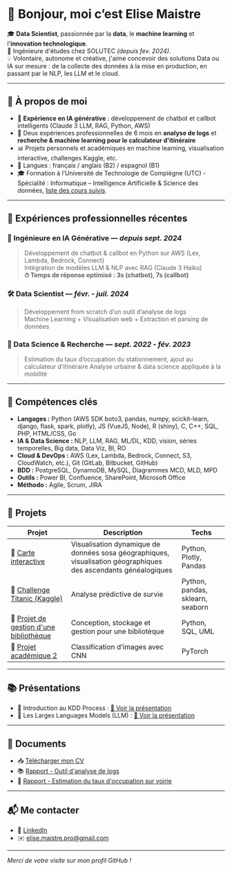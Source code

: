 # 👋 Bonjour, moi c’est Elise Maistre

🎓 **Data Scientist**, passionnée par la **data**, le **machine learning** et l'**innovation technologique**.  
🏢 Ingénieure d'études chez SOLUTEC *(depuis fev. 2024)*.  
💡 Volontaire, autonome et créative, j'aime concevoir des solutions Data ou IA sur mesure : de la collecte des données à la mise en production, en passant par le NLP, les LLM et le cloud.


---

## 🧠 À propos de moi

- 🔬 **Expérience en IA générative** : développement de chatbot et callbot intelligents (Claude 3 LLM, RAG, Python, AWS)
- 🧪 Deux expériences professionnelles de 6 mois en **analyse de logs** et **recherche & machine learning pour le calculateur d'itinéraire**
- 📊 Projets personnels et académiques en machine learning, visualisation interactive, challenges Kaggle, etc.
- 💬 Langues : français / anglais (B2) / espagnol (B1)  
- 🎓 Formation à l’Université de Technologie de Compiègne (UTC) - Spécialité : Informatique – Intelligence Artificielle & Science des données, [liste des cours suivis](./Documents/UTC_Elise_Maistre_A2023_Annexe.pdf).

---

## 💼 Expériences professionnelles récentes

### 🚀 Ingénieure en IA Générative — *depuis sept. 2024*
> Développement de chatbot & callbot en Python sur AWS (Lex, Lambda, Bedrock, Connect)  
> Intégration de modèles LLM & NLP avec RAG (Claude 3 Haiku)  
> **⏱ Temps de réponse optimisé : 3s (chatbot), 7s (callbot)**

### 🛠️ Data Scientist — *févr. - juil. 2024*
> Développement from scratch d’un outil d’analyse de logs  
> Machine Learning + Visualisation web + Extraction et parsing de données

### 📍 Data Science & Recherche — *sept. 2022 - fév. 2023*
> Estimation du taux d’occupation du stationnement, ajout au calculateur d'itinéraire 
> Analyse urbaine & data science appliquée à la mobilité

---

## 🧰 Compétences clés

- **Langages :** Python (AWS SDK boto3, pandas, numpy, scickit-learn, django, flask, spark, plotly), JS (VueJS, Node), R (shiny), C, C++, SQL, PHP, HTML/CSS, Go 
- **IA & Data Science :** NLP, LLM, RAG, ML/DL, KDD, vision, séries temporelles, Big data, Data Viz, BI, RO
- **Cloud & DevOps :** AWS (Lex, Lambda, Bedrock, Connect, S3, CloudWatch, etc.), Git (GitLab, Bitbucket, GitHub)
- **BDD :** PostgreSQL, DynamoDB, MySQL, Diagrammes MCD, MLD, MPD
- **Outils :** Power BI, Confluence, SharePoint, Microsoft Office
- **Méthodo :** Agile, Scrum, JIRA

---

## 📂 Projets

| Projet | Description | Techs |
|--------|-------------|-------|
| 🔗 [Carte interactive](lien-vers-ton-repo) | Visualisation dynamique de données sosa géographiques, visualisation géographiques des ascendants généalogiques | Python, Plotly, Pandas |
| 🔗 [Challenge Titanic (Kaggle)](https://www.kaggle.com/code/elisemaistre/titanic-elise-maistre) | Analyse prédictive de survie | Python, pandas, sklearn, seaborn |
| 🔗 [Projet de gestion d'une bibliothèque](https://github.com/emaistre/projet-bibliotheque-nf18.git) | Conception, stockage et gestion pour une bibliotèque | Python, SQL, UML |
| 🔗 [Projet académique 2](lien-vers-le-repo) | Classification d’images avec CNN | PyTorch |

---

## 📚 Présentations

- 🧠 Introduction au KDD Process : [📄 Voir la présentation](./Documents/KDD_Process.pdf)
- 🤖 Les Larges Languages Models (LLM) : [📄 Voir la présentation](./Documents/presentation_llm.pdf)

---

## 📄 Documents

- 📥 [Télécharger mon CV](./Documents/CV_Elise_Maistre.pdf)
- 📚 [Rapport - Outil d'analyse de logs](./Documents/TN10_Rapport_Elise_Maistre.pdf)
- 📘 [Rapport - Estimation du taux d'occupation sur voirie](./Documents/TN09_Rapport_Elise_Maistre.pdf)

---

## 📬 Me contacter

- 🔗 [LinkedIn](https://www.linkedin.com/in/elise-maistre-6785131b7/)
- ✉️ elise.maistre.pro@gmail.com

---

*Merci de votre visite sur mon profil GitHub !*
